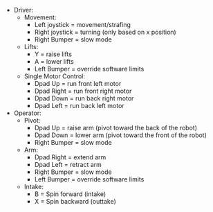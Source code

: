 - Driver:
  - Movement:
    - Left joystick = movement/strafing
    - Right joystick = turning (only based on x position)
    - Right Bumper = slow mode
  - Lifts:
    - Y = raise lifts
    - A = lower lifts
    - Left Bumper = override software limits
  - Single Motor Control:
    - Dpad Up = run front left motor
    - Dpad Right = run front right motor
    - Dpad Down = run back right motor
    - Dpad Left = run back left motor
- Operator:
  - Pivot:
    - Dpad Up = raise arm (pivot toward the back of the robot)
    - Dpad Down = lower arm (pivot toward the front of the robot)
    - Right Bumper = slow mode
  - Arm:
    - Dpad Right = extend arm
    - Dpad Left = retract arm
    - Right Bumper = slow mode
    - Left Bumper = override software limits
  - Intake:
    - B = Spin forward (intake)
    - X = Spin backward (outtake)